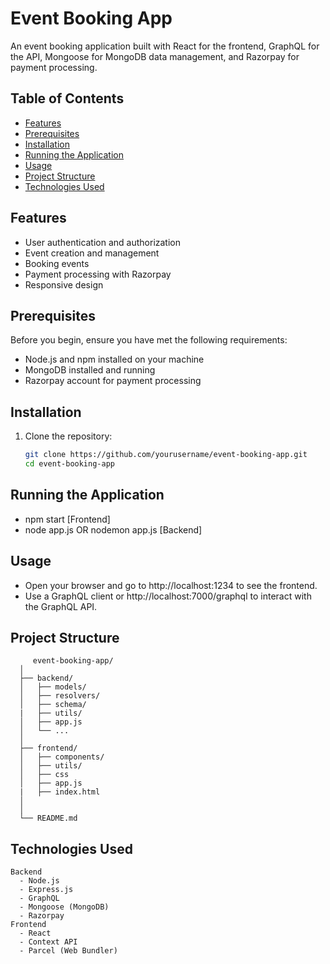 # Event Booking App

An event booking application built with React for the frontend, GraphQL for the API, Mongoose for MongoDB data management, and Razorpay for payment processing.

## Table of Contents

- [Features](#features)
- [Prerequisites](#prerequisites)
- [Installation](#installation)
- [Running the Application](#running-the-application)
- [Usage](#usage)
- [Project Structure](#project-structure)
- [Technologies Used](#technologies-used)

## Features

- User authentication and authorization
- Event creation and management
- Booking events
- Payment processing with Razorpay
- Responsive design

## Prerequisites

Before you begin, ensure you have met the following requirements:

- Node.js and npm installed on your machine
- MongoDB installed and running
- Razorpay account for payment processing

## Installation

1. Clone the repository:

   ```sh
   git clone https://github.com/yourusername/event-booking-app.git
   cd event-booking-app
## Running the Application
   - npm start [Frontend]
   - node app.js OR nodemon app.js [Backend]
## Usage
   - Open your browser and go to http://localhost:1234 to see the frontend.
   - Use a GraphQL client or http://localhost:7000/graphql to interact with the GraphQL API.
## Project Structure

         event-booking-app/
      │
      ├── backend/
      │   ├── models/
      │   ├── resolvers/
      │   ├── schema/
      |   ├── utils/
      │   ├── app.js
      │   └── ...
      │
      ├── frontend/
      │   ├── components/
      │   ├── utils/
      │   ├── css
      │   ├── app.js
      |   ├── index.html
      │   
      │
      └── README.md

 ## Technologies Used
    Backend
      - Node.js
      - Express.js
      - GraphQL
      - Mongoose (MongoDB)
      - Razorpay
    Frontend
      - React
      - Context API
      - Parcel (Web Bundler)
